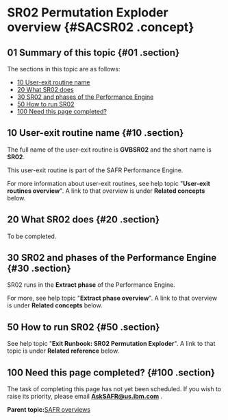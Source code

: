 # SR02 Permutation Exploder overview {#SACSR02 .concept}

## 01 Summary of this topic {#01 .section}

The sections in this topic are as follows:

-   [10 User-exit routine name](SACSR02.md#10)
-   [20 What SR02 does](SACSR02.md#20)
-   [30 SR02 and phases of the Performance Engine](SACSR02.md#30)
-   [50 How to run SR02](SACSR02.md#50)
-   [100 Need this page completed?](SACSR02.md#100)

## 10 User-exit routine name {#10 .section}

The full name of the user-exit routine is **GVBSR02** and the short name is **SR02**.

This user-exit routine is part of the SAFR Performance Engine.

For more information about user-exit routines, see help topic "**User-exit routines overview**". A link to that overview is under **Related concepts** below.

## 20 What SR02 does {#20 .section}

To be completed.

## 30 SR02 and phases of the Performance Engine {#30 .section}

SR02 runs in the **Extract phase** of the Performance Engine.

For more, see help topic "**Extract phase overview**". A link to that overview is under **Related concepts** below.

## 50 How to run SR02 {#50 .section}

See help topic "**Exit Runbook: SR02 Permutation Exploder**". A link to that topic is under **Related reference** below.

## 100 Need this page completed? {#100 .section}

The task of completing this page has not yet been scheduled. If you wish to raise its priority, please email **AskSAFR@us.ibm.com** .

**Parent topic:**[SAFR overviews](../html/AAR450Overviews.md)

